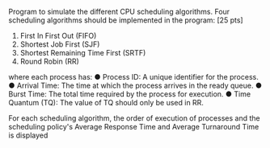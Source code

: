 Program to simulate the different CPU scheduling algorithms. Four
scheduling algorithms should be implemented in the program: [25 pts]
1. First In First Out (FIFO)
2. Shortest Job First (SJF)
3. Shortest Remaining Time First (SRTF)
4. Round Robin (RR)

where each process has:
● Process ID: A unique identifier for the process.
● Arrival Time: The time at which the process arrives in the ready queue.
● Burst Time: The total time required by the process for execution.
● Time Quantum (TQ): The value of TQ should only be used in RR.

For each scheduling algorithm, the order of execution of processes and the scheduling policy's Average Response Time and
Average Turnaround Time is displayed
